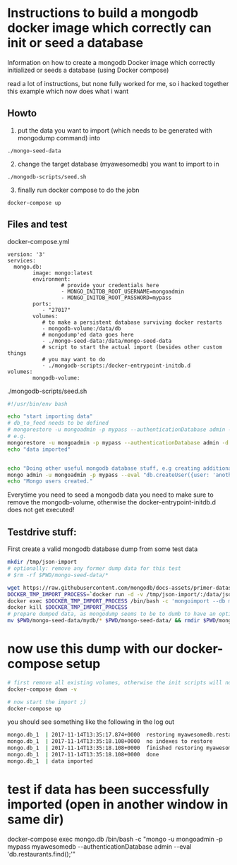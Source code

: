 # Instructions to build a mongodb docker image which correctly can init or seed a database
Information on how to create a mongodb Docker image which correctly initialized or seeds a database (using Docker compose)

read a lot of instructions, but none fully worked for me, so i hacked together this example which now does what i want

## Howto
1. put the data you want to import (which needs to be generated with mongodump command) into
```
./mongo-seed-data
```
2. change the target database (myawesomedb) you want to import to in
```
./mongodb-scripts/seed.sh

```
3. finally run docker compose to do the jobn
```
docker-compose up
```




## Files and test

docker-compose.yml

```
version: '3'
services:
  mongo.db:
        image: mongo:latest
        environment:
                 # provide your credentials here
                 - MONGO_INITDB_ROOT_USERNAME=mongoadmin
                 - MONGO_INITDB_ROOT_PASSWORD=mypass
        ports:
           - "27017"
        volumes:
           # to make a persistent database surviving docker restarts
           - mongodb-volume:/data/db
           # mongodump'ed data goes here
           - ./mongo-seed-data:/data/mongo-seed-data
           # script to start the actual import (besides other custom things
           # you may want to do
           - ./mongodb-scripts:/docker-entrypoint-initdb.d
volumes:
        mongodb-volume:
```

./mongodb-scripts/seed.sh

```bash
#!/usr/bin/env bash

echo "start importing data"
# db_to_feed needs to be defined
# mongorestore -u mongoadmin -p mypass --authenticationDatabase admin -d db_to_feed ./mongo-seed-data
# e.g.
mongorestore -u mongoadmin -p mypass --authenticationDatabase admin -d myawesomedb /data/mongo-seed-data
echo "data imported"


echo "Doing other useful mongodb database stuff, e.g creating additional mongo users..."
mongo admin -u mongoadmin -p mypass --eval "db.createUser({user: 'another_user', pwd: 'reallysecret', roles: [{role: 'readWrite', db: 'myawesomedb'}]});"
echo "Mongo users created."

```


Everytime you need to seed a mongodb data you need to make sure to remove the 
mongodb-volume, otherwise the docker-entrypoint-initdb.d does not get executed!

## Testdrive stuff:

First create a valid mongodb database dump from some test data
```bash
mkdir /tmp/json-import
# optionally: remove any former dump data for this test
# $rm -rf $PWD/mongo-seed-data/*

wget https://raw.githubusercontent.com/mongodb/docs-assets/primer-dataset/primer-dataset.json -P /tmp/json-import
DOCKER_TMP_IMPORT_PROCESS=`docker run -d -v /tmp/json-import/:/data/json-import -v $PWD/mongo-seed-data/:/data/json-export mongo:latest`
docker exec $DOCKER_TMP_IMPORT_PROCESS /bin/bash -c 'mongoimport --db mydb --collection restaurants --drop --file /data/json-import/primer-dataset.json; mongodump -d mydb -o /data/json-export/'
docker kill $DOCKER_TMP_IMPORT_PROCESS
# prepare dumped data, as mongodump seems to be to dumb to have an option for this (create dump without creating the parent db dir)
mv $PWD/mongo-seed-data/mydb/* $PWD/mongo-seed-data/ && rmdir $PWD/mongo-seed-data/mydb
```

# now use this dump with our docker-compose setup
```bash
# first remove all existing volumes, otherwise the init scripts will not fire!, do this every time you need to init something new
docker-compose down -v

# now start the import ;)
docker-compose up
```
you should see something like the following in the log out
```bash
mongo.db_1  | 2017-11-14T13:35:17.874+0000	restoring myawesomedb.restaurants from /data/mongo-seed-data/restaurants.bson
mongo.db_1  | 2017-11-14T13:35:18.108+0000	no indexes to restore
mongo.db_1  | 2017-11-14T13:35:18.108+0000	finished restoring myawesomedb.restaurants (25359 documents)
mongo.db_1  | 2017-11-14T13:35:18.108+0000	done
mongo.db_1  | data imported

```

# test if data has been successfully imported (open in another window in same dir) 
docker-compose exec mongo.db /bin/bash -c "mongo -u mongoadmin -p mypass  myawesomedb --authenticationDatabase admin --eval 'db.restaurants.find();'"
```




